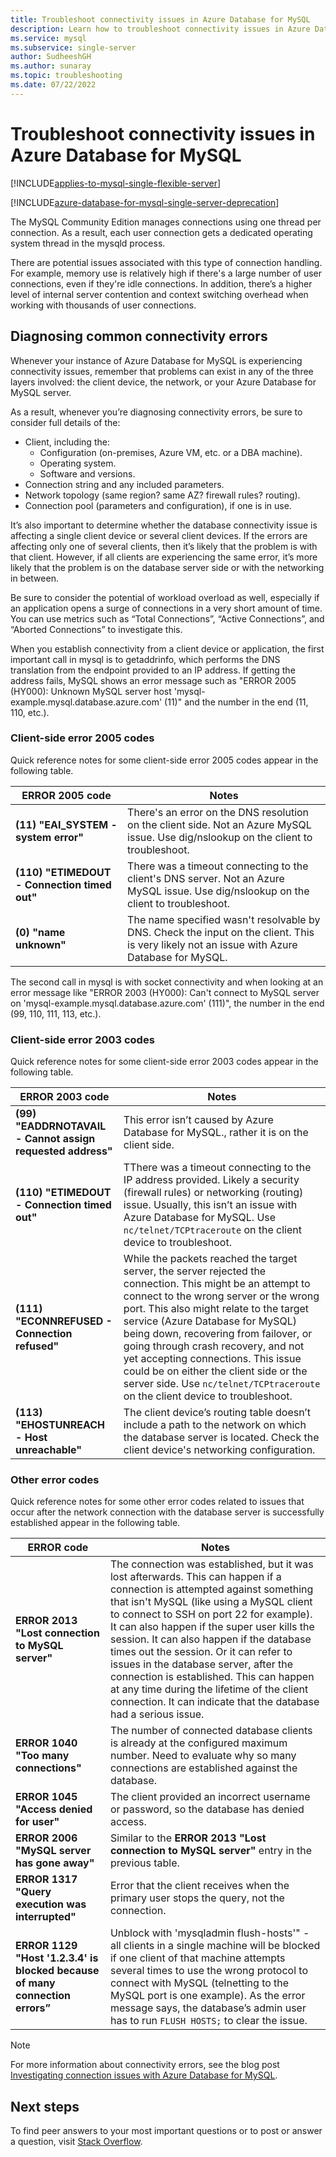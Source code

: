 ```yaml
---
title: Troubleshoot connectivity issues in Azure Database for MySQL 
description: Learn how to troubleshoot connectivity issues in Azure Database for MySQL.
ms.service: mysql
ms.subservice: single-server
author: SudheeshGH
ms.author: sunaray
ms.topic: troubleshooting
ms.date: 07/22/2022
---
```


# Troubleshoot connectivity issues in Azure Database for MySQL

[!INCLUDE[applies-to-mysql-single-flexible-server](../includes/applies-to-mysql-single-flexible-server.md)]

[!INCLUDE[azure-database-for-mysql-single-server-deprecation](../includes/azure-database-for-mysql-single-server-deprecation.md)]

The MySQL Community Edition manages connections using one thread per connection. As a result, each user connection gets a dedicated operating system thread in the mysqld process.

There are potential issues associated with this type of connection handling. For example, memory use is relatively high if there's a large number of user connections, even if they're idle connections. In addition, there’s a higher level of internal server contention and context switching overhead when working with thousands of user connections.

## Diagnosing common connectivity errors

Whenever your instance of Azure Database for MySQL is experiencing connectivity issues, remember that problems can exist in any of the three layers involved: the client device, the network, or your Azure Database for MySQL server.

As a result, whenever you’re diagnosing connectivity errors, be sure to consider full details of the:

* Client, including the:
  * Configuration (on-premises, Azure VM, etc. or a DBA machine).
  * Operating system.
  * Software and versions.
* Connection string and any included parameters.
* Network topology (same region? same AZ? firewall rules? routing).
* Connection pool (parameters and configuration), if one is in use.

It’s also important to determine whether the database connectivity issue is affecting a single client device or several client devices. If the errors are affecting only one of several clients, then it’s likely that the problem is with that client. However, if all clients are experiencing the same error, it’s more likely that the problem is on the database server side or with the networking in between.

Be sure to consider the potential of workload overload as well, especially if an application opens a surge of connections in a very short amount of time. You can use metrics such as “Total Connections”, “Active Connections”, and “Aborted Connections” to investigate this.

When you establish connectivity from a client device or application, the first important call in mysql is to getaddrinfo, which performs the DNS translation from the endpoint provided to an IP address. If getting the address fails, MySQL shows an error message such as "ERROR 2005 (HY000): Unknown MySQL server host 'mysql-example.mysql.database.azure.com' (11)" and the number in the end (11, 110, etc.).

### Client-side error 2005 codes

Quick reference notes for some client-side error 2005 codes appear in the following table.

| **ERROR 2005 code** | **Notes** |
|----------|----------|
| **(11) "EAI_SYSTEM - system error"** | There's an error on the DNS resolution on the client side. Not an Azure MySQL issue. Use dig/nslookup on the client to troubleshoot. |
| **(110) "ETIMEDOUT - Connection timed out"** | There was a timeout connecting to the client's DNS server. Not an Azure MySQL issue. Use dig/nslookup on the client to troubleshoot. |
| **(0) "name unknown"** | The name specified wasn't resolvable by DNS. Check the input on the client. This is very likely not an issue with Azure Database for MySQL. |

The second call in mysql is with socket connectivity and when looking at an error message like "ERROR 2003 (HY000): Can't connect to MySQL server on 'mysql-example.mysql.database.azure.com' (111)", the number in the end (99, 110, 111, 113, etc.).

### Client-side error 2003 codes

Quick reference notes for some client-side error 2003 codes appear in the following table.

| **ERROR 2003 code** | **Notes** |
|----------|----------|
| **(99) "EADDRNOTAVAIL - Cannot assign requested address"** | This error isn’t caused by Azure Database for MySQL., rather it is on the client side. |
| **(110) "ETIMEDOUT - Connection timed out"** | TThere was a timeout connecting to the IP address provided. Likely a security (firewall rules) or networking (routing) issue. Usually, this isn’t an issue with Azure Database for MySQL. Use `nc/telnet/TCPtraceroute` on the client device to troubleshoot. |
| **(111) "ECONNREFUSED - Connection refused"** | While the packets reached the target server, the server rejected the connection. This might be an attempt to connect to the wrong server or the wrong port. This also might relate to the target service (Azure Database for MySQL) being down, recovering from failover, or going through crash recovery, and not yet accepting connections. This issue could be on either the client side or the server side. Use `nc/telnet/TCPtraceroute` on the client device to troubleshoot. |
| **(113) "EHOSTUNREACH - Host unreachable"** | The client device’s routing table doesn’t include a path to the network on which the database server is located. Check the client device's networking configuration. |

### Other error codes

Quick reference notes for some other error codes related to issues that occur after the network connection with the database server is successfully established appear in the following table.

| **ERROR code** | **Notes** |
|----------|----------|
| **ERROR 2013 "Lost connection to MySQL server"** | The connection was established, but it was lost afterwards. This can happen if a connection is attempted against something that isn't MySQL (like using a MySQL client to connect to SSH on port 22 for example). It can also happen if the super user kills the session. It can also happen if the database times out the session. Or it can refer to issues in the database server, after the connection is established. This can happen at any time during the lifetime of the client connection. It can indicate that the database had a serious issue. |
| **ERROR 1040 "Too many connections"** | The number of connected database clients is already at the configured maximum number. Need to evaluate why so many connections are established against the database. |
| **ERROR 1045 "Access denied for user"** | The client provided an incorrect username or password, so the database has denied access. |
| **ERROR 2006 "MySQL server has gone away"** | Similar to the **ERROR 2013 "Lost connection to MySQL server"** entry in the previous table. |
| **ERROR 1317 "Query execution was interrupted"** | Error that the client receives when the primary user stops the query, not the connection. |
| **ERROR 1129 "Host '1.2.3.4' is blocked because of many connection errors”** | Unblock with 'mysqladmin flush-hosts'" - all clients in a single machine will be blocked if one client of that machine attempts several times to use the wrong protocol to connect with MySQL (telnetting to the MySQL port is one example). As the error message says, the database’s admin user has to run `FLUSH HOSTS;` to clear the issue. |

> [!NOTE]
> For more information about connectivity errors, see the blog post [Investigating connection issues with Azure Database for MySQL](https://techcommunity.microsoft.com/t5/azure-database-for-mysql-blog/investigating-connection-issues-with-azure-database-for-mysql/ba-p/2121204).

## Next steps

To find peer answers to your most important questions or to post or answer a question, visit [Stack Overflow](https://stackoverflow.com/questions/tagged/azure-database-mysql).
